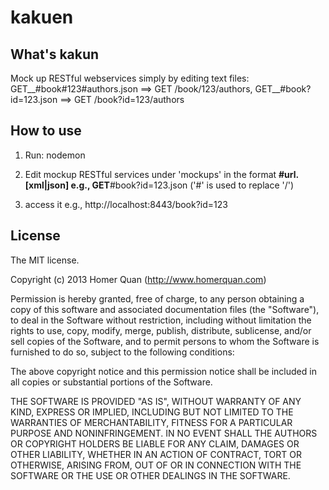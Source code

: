 kakuen
======
## What's kakun
Mock up RESTful webservices simply by editing text files:  GET__#book#123#authors.json  ==> GET /book/123/authors,  GET__#book?id=123.json ==> GET /book?id=123/authors

## How to use
1. Run: nodemon
2. Edit mockup RESTful services under 'mockups' in the format <method>__#url.[xml|json] e.g., GET__#book?id=123.json ('#' is used to replace '/')

3. access it e.g., http://localhost:8443/book?id=123

## License
The MIT license.

Copyright (c) 2013 Homer Quan (http://www.homerquan.com)

Permission is hereby granted, free of charge, to any person obtaining a copy of
this software and associated documentation files (the "Software"), to deal in
the Software without restriction, including without limitation the rights to
use, copy, modify, merge, publish, distribute, sublicense, and/or sell copies
of the Software, and to permit persons to whom the Software is furnished to do
so, subject to the following conditions:

The above copyright notice and this permission notice shall be included in all
copies or substantial portions of the Software.

THE SOFTWARE IS PROVIDED "AS IS", WITHOUT WARRANTY OF ANY KIND, EXPRESS OR
IMPLIED, INCLUDING BUT NOT LIMITED TO THE WARRANTIES OF MERCHANTABILITY,
FITNESS FOR A PARTICULAR PURPOSE AND NONINFRINGEMENT. IN NO EVENT SHALL THE
AUTHORS OR COPYRIGHT HOLDERS BE LIABLE FOR ANY CLAIM, DAMAGES OR OTHER
LIABILITY, WHETHER IN AN ACTION OF CONTRACT, TORT OR OTHERWISE, ARISING FROM,
OUT OF OR IN CONNECTION WITH THE SOFTWARE OR THE USE OR OTHER DEALINGS IN THE
SOFTWARE.
